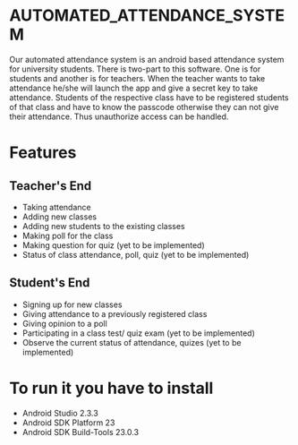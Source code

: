 # AUTOMATED_ATTENDANCE_SYSTEM
Our automated attendance system is an android based attendance system for university students. There is two-part to this software. One is for students and another is for teachers. When the teacher wants to take attendance he/she will launch the app and give a secret key to take attendance. Students of the respective class have to be registered students of that class and have to know the passcode otherwise they can not give their attendance. Thus unauthorize access can be handled.

# Features

## Teacher's End
* Taking attendance
* Adding new classes
* Adding new students to the existing classes
* Making poll for the class
* Making question for quiz (yet to be implemented)
* Status of class attendance, poll, quiz (yet to be implemented)

## Student's End
* Signing up for new classes
* Giving attendance to a previously registered class
* Giving opinion to a poll
* Participating in a class test/ quiz exam (yet to be implemented)
* Observe the current status of attendance, quizes (yet to be implemented)

# To run it you have to install
* Android Studio 2.3.3
* Android SDK Platform 23
* Android SDK Build-Tools 23.0.3
